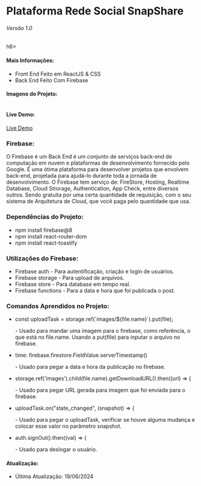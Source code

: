   <h1>Plataforma Rede Social SnapShare</h1>
<h6>Versão 1.0</h6>h6>

<h4>Mais Informações:</h4>
<ul>
  <li>Front End Feito em ReactJS & CSS</li>
  <li>Back End Feito Com Firebase</li>
</ul>

<h4>Imagens do Projeto:</h4>
<img src=""/>

<h4>Live Demo:</h4>
<a href="https://snap-share-blue.vercel.app/">Live Demo</a>


<h3>Firebase:</h3>
<p>O Firebase é um Back End é um conjunto de serviços back-end de computação em nuvem e plataformas de desenvolvimento fornecido pelo Google. É uma ótima plataforma para desenvolver
projetos que envolvem back-end, projetada para ajudá-lo durante toda a jornada de desenvolvimento.
O Firebase tem serviço de: FireStore, Hosting, Realtime Database, Cloud Strorage, Authentication, App Check, entre diversos outros.
Sendo gratuita por uma certa quantidade de requisição, com o seu sistema de Arquitetura de Cloud, que você paga pelo quantidade que usa.</p>

<h3>Dependências do Projeto:</h3>
<ul>
  <li>npm install firebase@8</li>
  <li>npm install react-router-dom</li>
  <li>npm install react-toastify</li>
</ul>

<h3>Utilizações do Firebase:</h3>
<ul>
  <li>Firebase auth - Para autentificação, criação e login de usuários.</li>
  <li>Firebase storage - Para upload de arquivos.</li>
  <li>Firebase store - Para database em tempo real.</li>
  <li>Firebase functions - Para a data e hora que foi publicada o post.</li>
</ul>

<h3>Comandos Aprendidos no Projeto:</h3>
<ul>
  <li>const uploadTask = storage.ref(`images/${file.name}`).put(file);</li>
  <p> - Usado para mandar uma imagem para o firebase, como referência, o que está no file.name. Usando a put(file) para inputar o arquivo no firebase.</p>

  <li>time: firebase.firestore.FieldValue.serverTimestamp()</li>
  <p> - Usado para pegar a data e hora da publicação no firebase.</p>
  
  <li>storage.ref('images').child(file.name).getDownloadURL().then((url) => {</li>
  <p> - Usado para pegar URL gerada para imagem que foi enviada para o firebase.</p>
  
  <li>uploadTask.on("state_changed", (snapshot) => {</li>
  <p> - Usado para pegar o uploadTask, verificar se houve alguma mudança e colocar esse valor no parâmetro snapshot.</p>
  
  <li>auth.signOut().then((val) => {</li>
  <p> - Usado para deslogar o usuário.</p>
</ul>


<h4>Atualização:</h4>
<ul>
  <li>Última Atualização: 19/06/2024</li>
</ul>
